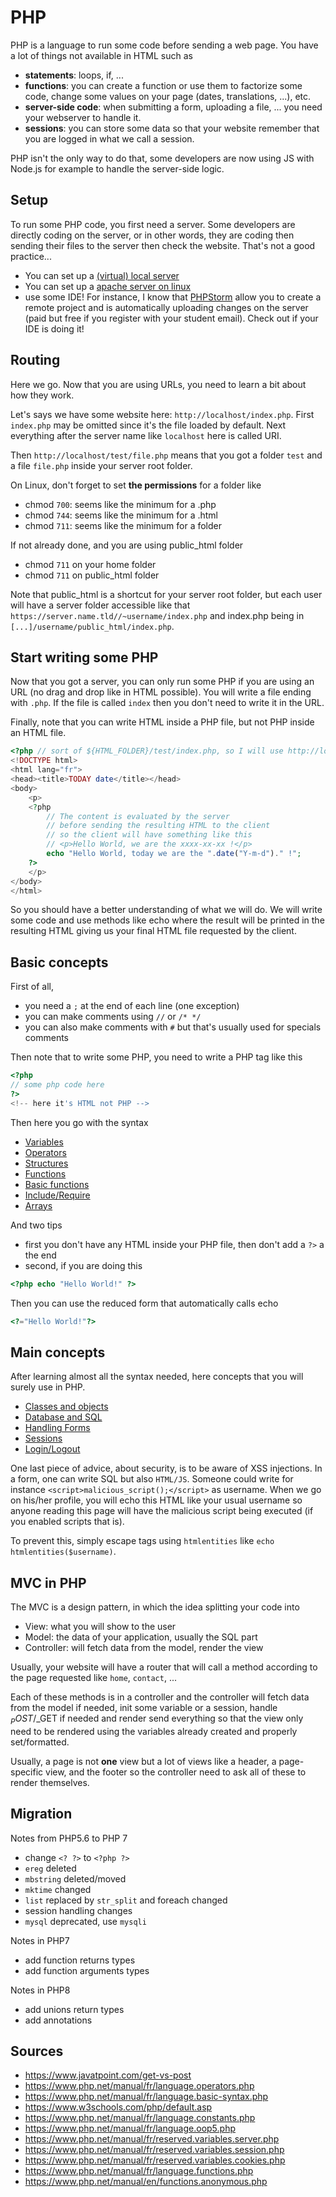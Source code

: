 # PHP

PHP is a language to run some code before sending a
web page. You have a lot of things not available in HTML
such as

* **statements**: loops, if, ...
* **functions**: you can create a function or use them
  to factorize some code, change some values
  on your page (dates, translations, ...), etc.
* **server-side code**: when submitting a form, uploading
  a file, ... you need your webserver to handle it.
* **sessions**: you can store some data so that your
  website remember that you are logged in what
  we call a session.
  
PHP isn't the only way to do that, some developers are now using
JS with Node.js for example to handle the server-side logic.

<div class="sr"></div>

## Setup

To run some PHP code, you first need a server. Some
developers are directly coding on the server, or in other 
words, they are coding then sending their files to the 
server then check the website. That's not a good practice...

* You can set up a [(virtual) local server](setup/wamp.md)
* You can set up a [apache server on linux](setup/apache.md)
* use some IDE! For instance, I know that
[PHPStorm](../../tools/jetbrains/phpstorm/remote.md)
allow you to create a remote project and is automatically
uploading changes on the server (paid but free
if you register with your student email). Check out
if your IDE is doing it!

<div class="sl"></div>

## Routing

Here we go. Now that you are using URLs, you need
to learn a bit about how they work.

Let's says we have some website here: ``http://localhost/index.php``.
First ``index.php`` may be omitted since it's the file
loaded by default. Next everything after the server
name like ``localhost`` here is called URI.

Then  ``http://localhost/test/file.php`` means that
you got a folder ``test`` and a file `file.php` inside
your server root folder.

On Linux, don't forget to set **the permissions** for
a folder like

* chmod ``700``: seems like the minimum for a .php
* chmod ``744``: seems like the minimum for a .html
* chmod ``711``: seems like the minimum for a folder

If not already done, and you are using public_html
folder

* chmod ``711`` on your home folder
* chmod ``711`` on public_html folder

Note that public_html is a shortcut for your
server root folder, but each user will have a server
folder accessible like that
``https://server.name.tld//~username/index.php`` and
index.php being in ``[...]/username/public_html/index.php``.

<div class="sl"></div>

## Start writing some PHP

Now that you got a server, you can only run some PHP
if you are using an URL (no drag and drop like in HTML
possible). You will write a file ending with ``.php``.
If the file is called ``index`` then you don't
need to write it in the URL.

Finally, note that you can write HTML inside
a PHP file, but not PHP inside an HTML file.

```php
<?php // sort of ${HTML_FOLDER}/test/index.php, so I will use http://localhost/test/index.php ?>
<!DOCTYPE html>
<html lang="fr">
<head><title>TODAY date</title></head>
<body>
    <p>
    <?php
        // The content is evaluated by the server
        // before sending the resulting HTML to the client
        // so the client will have something like this
        // <p>Hello World, we are the xxxx-xx-xx !</p>
        echo "Hello World, today we are the ".date("Y-m-d")." !";
    ?>
    </p>
</body>
</html>
```

So you should have a better understanding of what we will do.
We will write some code and use methods
like echo where the result will be printed in the resulting
HTML giving us your final HTML file requested by
the client.

<div class="sr"></div>

## Basic concepts

First of all, 

* you need a ``;`` at the end of each line (one exception)
* you can make comments using ``//`` or `/* */`
* you can also make comments with ``#`` but that's
usually used for specials comments
  
Then note that to write some PHP, you
need to write a PHP tag like this

```php
<?php
// some php code here
?>
<!-- here it's HTML not PHP -->
```

Then here you go with the syntax

* [Variables](basic/variables.md)
* [Operators](basic/operators.md)
* [Structures](basic/structures.md)
* [Functions](basic/functions.md)
* [Basic functions](basic/functions-basic.md)
* [Include/Require](basic/include.md)
* [Arrays](basic/arrays.md)

And two tips

* first you don't have any HTML inside your
PHP file, then don't add a ``?>`` a the end
* second, if you are doing this
```php
<?php echo "Hello World!" ?>
```
Then you can use the reduced form that automatically
calls echo

```php
<?="Hello World!"?>
```

<div class="sl"></div>

## Main concepts

After learning almost all the syntax needed, here
concepts that you will surely use in PHP.

* [Classes and objects](theme/classes.md)
* [Database and SQL](theme/sql.md)
* [Handling Forms](theme/forms.md)
* [Sessions](theme/sessions.md)
* [Login/Logout](theme/login_logout.md)

One last piece of advice, about security, is to be
aware of XSS injections. In a form, one
can write SQL but also ``HTML/JS``. Someone could
write for instance ``<script>malicious_script();</script>``
as username. When we go on his/her profile,
you will echo this HTML like your usual username
so anyone reading this page
will have the malicious script being executed (if you
enabled scripts that is).

To prevent this, simply escape tags using 
``htmlentities`` like ``echo htmlentities($username)``.

<div class="sl"></div>

## MVC in PHP

The MVC is a design pattern, in which the idea 
splitting your code into

* View: what you will show to the user
* Model: the data of your application, usually the SQL part
* Controller: will fetch data from the model, render the view

Usually, your website will have a router that will call
a method according to the page requested like ``home``,
`contact`, ...

Each of these methods is in a controller and the controller
will fetch data from the model if needed, init some
variable or a session, handle $_POST/$_GET if needed
and render send everything so that the view only
need to be rendered using the variables already created
and properly set/formatted.

Usually, a page is not **one** view but a lot of views
like a header, a page-specific view, and the footer
so the controller need to ask all of these to render
themselves.

<div class="sr"></div>

## Migration

Notes from PHP5.6 to PHP 7

* change ``<? ?>`` to `<?php ?>`
* ``ereg`` deleted
* ``mbstring`` deleted/moved
* ``mktime`` changed
* ``list`` replaced by `str_split` and foreach changed
* session handling changes
* ``mysql`` deprecated, use `mysqli`

Notes in PHP7

* add function returns types
* add function arguments types

Notes in PHP8

* add unions return types
* add annotations

<div class="sl"></div>

## Sources

* <https://www.javatpoint.com/get-vs-post>
* <https://www.php.net/manual/fr/language.operators.php>
* <https://www.php.net/manual/fr/language.basic-syntax.php>
* <https://www.w3schools.com/php/default.asp>
* <https://www.php.net/manual/fr/language.constants.php>
* <https://www.php.net/manual/fr/language.oop5.php>
* <https://www.php.net/manual/fr/reserved.variables.server.php>
* <https://www.php.net/manual/fr/reserved.variables.session.php>
* <https://www.php.net/manual/fr/reserved.variables.cookies.php>
* <https://www.php.net/manual/fr/language.functions.php>
* <https://www.php.net/manual/en/functions.anonymous.php>